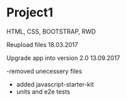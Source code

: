 # Project1
HTML, CSS, BOOTSTRAP, RWD

Reupload files 18.03.2017


Upgrade app into version 2.0
13.09.2017

-removed unecessery files
- added javascript-starter-kit
- units and e2e tests